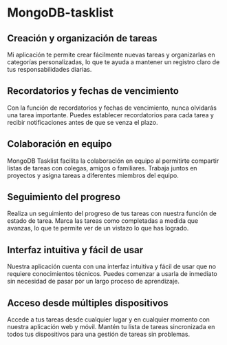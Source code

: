 # MongoDB-tasklist 

## Creación y organización de tareas
Mi aplicación te permite crear fácilmente nuevas tareas y organizarlas en categorías personalizadas, lo que te ayuda a mantener un registro claro de tus responsabilidades diarias.

## Recordatorios y fechas de vencimiento
Con la función de recordatorios y fechas de vencimiento, nunca olvidarás una tarea importante. Puedes establecer recordatorios para cada tarea y recibir notificaciones antes de que se venza el plazo.

## Colaboración en equipo
MongoDB Tasklist facilita la colaboración en equipo al permitirte compartir listas de tareas con colegas, amigos o familiares. Trabaja juntos en proyectos y asigna tareas a diferentes miembros del equipo.

## Seguimiento del progreso
Realiza un seguimiento del progreso de tus tareas con nuestra función de estado de tarea. Marca las tareas como completadas a medida que avanzas, lo que te permite ver de un vistazo lo que has logrado.

## Interfaz intuitiva y fácil de usar
Nuestra aplicación cuenta con una interfaz intuitiva y fácil de usar que no requiere conocimientos técnicos. Puedes comenzar a usarla de inmediato sin necesidad de pasar por un largo proceso de aprendizaje.

## Acceso desde múltiples dispositivos
Accede a tus tareas desde cualquier lugar y en cualquier momento con nuestra aplicación web y móvil. Mantén tu lista de tareas sincronizada en todos tus dispositivos para una gestión de tareas sin problemas.
